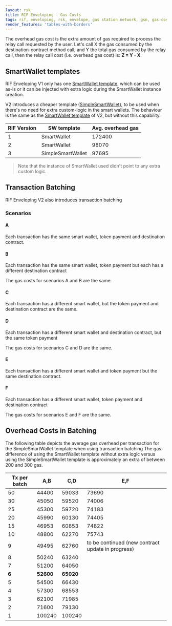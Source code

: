 ```yaml
---
layout: rsk
title: RIF Enveloping - Gas Costs
tags: rif, enveloping, rsk, envelope, gas station network, gsn, gas-costs
render_features: 'tables-with-borders'
---
```


The overhead gas cost is the extra amount of gas required to process the relay call requested by the user. Let's call X the gas consumed by the destination-contract method call, and Y the total gas consumed by the relay call, then the relay call cost (i.e. overhead gas cost) is: **Z = Y - X**.

## SmartWallet templates

RIF Enveloping V1 only has one [SmartWallet template](https://github.com/rsksmart/enveloping/blob/v1.0.1/contracts/forwarder/SmartWallet.sol), which can be used as-is or it can be injected with extra logic during the SmartWallet instance creation.

V2 introduces a cheaper template ([SimpleSmartWallet](https://github.com/rsksmart/enveloping/blob/master/contracts/smartwallet/SimpleSmartWallet.sol)), to be used when there's no need for extra custom-logic in the smart wallets. The behaviour is the same as the [SmartWallet template](https://github.com/rsksmart/enveloping/blob/master/contracts/smartwallet/SmartWallet.sol) of V2, but without this capability.

| RIF Version | SW template  | Avg. overhead gas |
| --- |   ---  |  ---    |
|  1   |   SmartWallet     |     172400   |
|  2   |   SmartWallet     |     98070    |
|  3   |   SimpleSmartWallet|    97695   |

> Note that the instance of SmartWallet used didn't point to any extra custom logic.

## Transaction Batching

RIF Enveloping V2 also introduces transaction batching

### Scenarios

#### A

Each transaction has the same smart wallet, token payment and destination contract.

#### B

Each transaction has the same smart wallet, token payment but each has a different destination contract

The gas costs for scenarios A and B are the same.

#### C

Each transaction has a different smart wallet, but the token payment and destination contract are the same.

#### D

Each transaction has a different smart wallet and destination contract, but the same token payment

The gas costs for scenarios C and D are the same.

#### E

Each transaction has a different smart wallet and token payment but the same destination contract.

#### F

Each transaction has a different smart wallet, token payment and destination contract

The gas costs for scenarios E and F are the same.

## Overhead Costs in Batching

The following table depicts the average gas overhead per transaction for the SimpleSmartWallet template when using transaction batching The gas difference of using the SmartWallet template without extra logic versus using the SimpleSmartWallet template is approximately an extra of between 200 and 300 gas.

| Tx per batch | A,B | C,D | E,F |
|--|--|--|--|
| 50 | 44400 | 59033 | 73690|
| 30 | 45050 | 59520 | 74006|
| 25 | 45300 | 59720 | 74183|
| 20 | 45990 | 60130 | 74405 |
| 15 | 46953 | 60853 | 74822 |
| 10 | 48800 | 62270 | 75743 |
| 9 | 49495 | 62760 | to be continued (new contract update in progress) |
| 8 | 50240 | 63240 |  |
| 7 | 51200 | 64050 |  |
| **6** | **52600** | **65020**|  |
| 5 | 54500 | 66430 |  |
| 4 | 57300 | 68553 |  |
| 3 | 62100 | 71985 |  |
| 2 | 71600 | 79130 |  |
| 1 | 100240 | 100240 |  |
